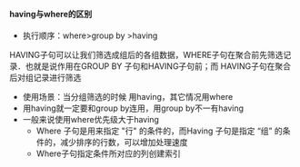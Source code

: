 #### having与where的区别
- 执行顺序：where>group by >having

HAVING子句可以让我们筛选成组后的各组数据，WHERE子句在聚合前先筛选记录．也就是说作用在GROUP BY 子句和HAVING子句前；而 HAVING子句在聚合后对组记录进行筛选
- 使用场景：当分组筛选的时候 用having，其它情况用where
- 用having就一定要和group by连用，用group by不一有having 
- 一般来说使用where优先级大于having 
  - Where 子句是用来指定 "行" 的条件的，而Having 子句是指定 “组” 的条件的，减少排序的行数，可以增加处理速度
  - Where子句指定条件所对应的列创建索引
